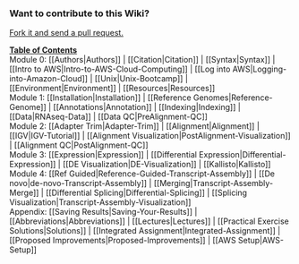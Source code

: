 ### Want to contribute to this Wiki?

[Fork it and send a pull request.](https://github.com/griffithlab/rnaseq_tutorial_wiki.git)

**[Table of Contents](https://github.com/griffithlab/rnaseq_tutorial/wiki)**<br>
Module 0: [[Authors|Authors]] | [[Citation|Citation]] | [[Syntax|Syntax]] | [[Intro to AWS|Intro-to-AWS-Cloud-Computing]] | [[Log into AWS|Logging-into-Amazon-Cloud]] | [[Unix|Unix-Bootcamp]]  | [[Environment|Environment]] | [[Resources|Resources]]<br>
Module 1: [[Installation|Installation]] | [[Reference Genomes|Reference-Genome]] | [[Annotations|Annotation]] | [[Indexing|Indexing]] | [[Data|RNAseq-Data]] | [[Data QC|PreAlignment-QC]]<br>
Module 2: [[Adapter Trim|Adapter-Trim]] | [[Alignment|Alignment]] | [[IGV|IGV-Tutorial]] | [[Alignment Visualization|PostAlignment-Visualization]] | [[Alignment QC|PostAlignment-QC]]<br>
Module 3: [[Expression|Expression]] | [[Differential Expression|Differential-Expression]] | [[DE Visualization|DE-Visualization]] | [[Kallisto|Kallisto]]<br>
Module 4: [[Ref Guided|Reference-Guided-Transcript-Assembly]] | [[De novo|de-novo-Transcript-Assembly]] | [[Merging|Transcript-Assembly-Merge]] | [[Differential Splicing|Differential-Splicing]] | [[Splicing Visualization|Transcript-Assembly-Visualization]]<br>
Appendix: [[Saving Results|Saving-Your-Results]] | [[Abbreviations|Abbreviations]] | [[Lectures|Lectures]] | [[Practical Exercise Solutions|Solutions]] | [[Integrated Assignment|Integrated-Assignment]] | [[Proposed Improvements|Proposed-Improvements]] | [[AWS Setup|AWS-Setup]]<br>
